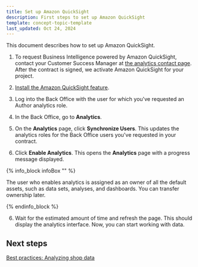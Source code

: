 ```yaml
---
title: Set up Amazon QuickSight
description: First steps to set up Amazon QuickSight
template: concept-topic-template
last_updated: Oct 24, 2024
---
```


This document describes how to set up Amazon QuickSight.

1. To request Business Intelligence powered by Amazon QuickSight, contact your Customer Success Manager at [the analytics contact page](https://now.spryker.com/contact-analytics).
  After the contract is signed, we activate Amazon QuickSight for your project.
2. [Install the Amazon QuickSight feature]().

3. Log into the Back Office with the user for which you've requested an Author analytics role.

4. In the Back Office, go to **Analytics**.

5. On the **Analytics** page, click **Synchronize Users**.
  This updates the analytics roles for the Back Office users you've requested in your contract.
6. Click **Enable Analytics**.
  This opens the **Analytics** page with a progress message displayed.

{% info_block infoBox "" %}

The user who enables analytics is assigned as an owner of all the default assets, such as data sets, analyses, and dashboards. You can transfer ownership later.

{% endinfo_block %}  


6. Wait for the estimated amount of time and refresh the page.
  This should display the analytics interface. Now, you can start working with data.

## Next steps

[Best practices: Analyzing shop data](/docs/pbc/all/business-intelligence/202410.0/amazon-quicksight-third-party-integration/best-practices-working-with-analytics.html)  
